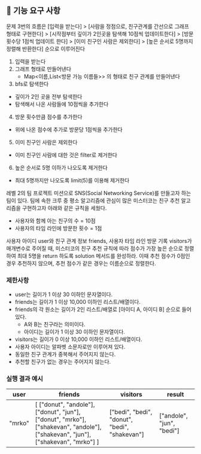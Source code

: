 ## 🚀 기능 요구 사항

문제 3번의 흐름은 [입력을 받는다] > [사람을 정점으로, 친구관계를 간선으로 그래프 형태로 구현한다] > [시작점부터 깊이가 2인곳을 탐색해 10점씩 업데이트한다] > [방문 횟수당 1점씩 업데이트 한다] > [이미 친구인 사람은 제외한다] > [높은 순서로 5명까지 정렬해 반환한다] 순으로 이루어진다

1. 입력을 받는다
2. 그래프 형태로 만들어낸다
   - Map<이름,List<방문 가능 이름들>> 의 형태로 친구 관계를 만들어낸다
3. bfs로 탐색한다
  - 깊이가 2인 곳을 전부 탐색한다
  - 탐색해서 나온 사람들에 10점씩을 추가한다
4. 방문 횟수만큼 점수를 추가한다
  - 위에 나온 점수에 추가로 방문당 1점씩을 추가한다
5. 이미 친구인 사람은 제외한다
  - 이미 친구인 사람에 대한 것은 filter로 제거한다
6. 높은 순서로 5명 이하가 나오도록 제거한다
  - 최대 5명까지만 나오도록 limit(5)를 이용해 제거한다

레벨 2의 팀 프로젝트 미션으로 SNS(Social Networking Service)를 만들고자 하는 팀이 있다. 팀에 속한 크루 중 평소 알고리즘에 관심이 많은 미스터코는 친구 추천 알고리즘을 구현하고자 아래와 같은 규칙을 세웠다.

- 사용자와 함께 아는 친구의 수 = 10점 
- 사용자의 타임 라인에 방문한 횟수 = 1점

사용자 아이디 user와 친구 관계 정보 friends, 사용자 타임 라인 방문 기록 visitors가 매개변수로 주어질 때, 미스터코의 친구 추천 규칙에 따라 점수가 가장 높은 순으로 정렬하여 최대 5명을 return 하도록 solution 메서드를 완성하라. 이때 추천 점수가 0점인 경우 추천하지 않으며, 추천 점수가 같은 경우는 이름순으로 정렬한다.

### 제한사항

- user는 길이가 1 이상 30 이하인 문자열이다.
- friends는 길이가 1 이상 10,000 이하인 리스트/배열이다.
- friends의 각 원소는 길이가 2인 리스트/배열로 [아이디 A, 아이디 B] 순으로 들어있다.
  - A와 B는 친구라는 의미이다.
  - 아이디는 길이가 1 이상 30 이하인 문자열이다.
- visitors는 길이가 0 이상 10,000 이하인 리스트/배열이다.
- 사용자 아이디는 알파벳 소문자로만 이루어져 있다.
- 동일한 친구 관계가 중복해서 주어지지 않는다.
- 추천할 친구가 없는 경우는 주어지지 않는다.

### 실행 결과 예시

| user | friends | visitors | result |
| --- | --- | --- | --- |
| "mrko" | [ ["donut", "andole"], ["donut", "jun"], ["donut", "mrko"], ["shakevan", "andole"], ["shakevan", "jun"], ["shakevan", "mrko"] ] | ["bedi", "bedi", "donut", "bedi", "shakevan"] | ["andole", "jun", "bedi"] |
